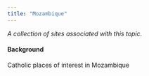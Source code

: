 ```yaml
---
title: "Mozambique"
---
```



*A collection of sites associated with this topic.*

#### Background

Catholic places of interest in Mozambique



